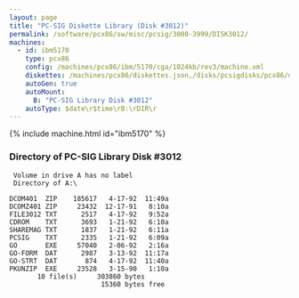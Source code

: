 ```yaml
---
layout: page
title: "PC-SIG Diskette Library (Disk #3012)"
permalink: /software/pcx86/sw/misc/pcsig/3000-3999/DISK3012/
machines:
  - id: ibm5170
    type: pcx86
    config: /machines/pcx86/ibm/5170/cga/1024kb/rev3/machine.xml
    diskettes: /machines/pcx86/diskettes.json,/disks/pcsigdisks/pcx86/diskettes.json
    autoGen: true
    autoMount:
      B: "PC-SIG Library Disk #3012"
    autoType: $date\r$time\rB:\rDIR\r
---
```


{% include machine.html id="ibm5170" %}

### Directory of PC-SIG Library Disk #3012

     Volume in drive A has no label
     Directory of A:\

    DCOM401  ZIP    185617   4-17-92  11:49a
    DCOMZ401 ZIP     23432  12-17-91   8:10a
    FILE3012 TXT      2517   4-17-92   9:52a
    CDROM    TXT      3693   1-21-92   6:10a
    SHAREMAG TXT      1837   1-21-92   6:11a
    PCSIG    TXT      2335   1-21-92   6:09a
    GO       EXE     57040   2-06-92   2:16a
    GO-FORM  DAT      2987   3-13-92  11:17a
    GO-STRT  DAT       874   4-17-92  11:40a
    PKUNZIP  EXE     23528   3-15-90   1:10a
           10 file(s)     303860 bytes
                           15360 bytes free
